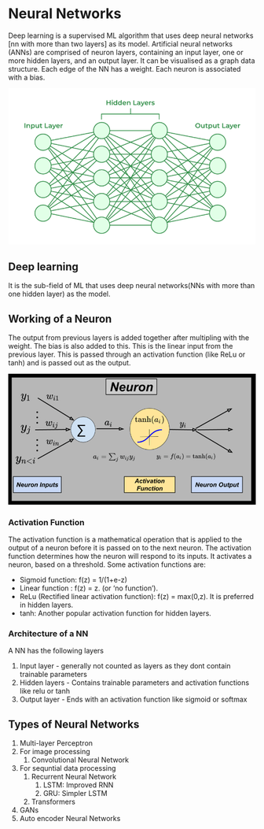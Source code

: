 # Neural Networks
Deep learning is a supervised ML algorithm that uses deep neural networks [nn with more than two layers] as its model. 
Artificial neural networks (ANNs) are comprised of neuron layers, containing an input layer, one or more hidden layers, and an output layer.
It can be visualised as a graph data structure. Each edge of the NN has a weight. Each neuron is associated with a bias. 

![Alt text](image-3.png)

## Deep learning
It is the sub-field of ML that uses deep neural networks(NNs with more than one hidden layer) as the model.

## Working of a Neuron
The output from previous layers is added together after multipling with the weight. 
The bias is also added to this. This is the linear input from the previous layer. 
This is passed through an activation function (like ReLu or tanh) and is passed out as the output.

![Alt text](image-1.png)

### Activation Function
The activation function is a mathematical operation that is applied to the output of a neuron before it is passed on to the next neuron. 
The activation function determines how the neuron will respond to its inputs. It activates a neuron, based on a threshold. 
Some activation functions are:
 - Sigmoid function: f(z) = 1/(1+e-z)
 - Linear function : f(z) = z. (or ‘no function’).
 - ReLu (Rectified linear activation function): f(z) = max(0,z). It is preferred in hidden layers.
 - tanh: Another popular activation function for hidden layers.

### Architecture of a NN
A NN has the following layers
1. Input layer - generally not counted as layers as they dont contain trainable parameters
2. Hidden layers - Contains trainable parameters and activation functions like relu or tanh
3. Output layer - Ends with an activation function like sigmoid or softmax

## Types of Neural Networks
1. Multi-layer Perceptron
2. For image processing
   1. Convolutional Neural Network
3. For sequntial data processing
   1. Recurrent Neural Network
      1. LSTM: Improved RNN
      2. GRU: Simpler LSTM
   2. Transformers
4. GANs
5. Auto encoder Neural Networks
